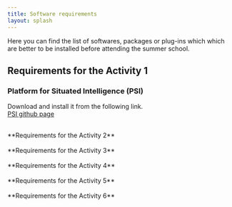 ```yaml
---
title: Software requirements
layout: splash
---
```

Here you can find the list of softwares, packages or plug-ins which which are better to be installed before attending the summer school.
<br />
## Requirements for the Activity 1
### Platform for Situated Intelligence (PSI) 
Download and install it from the following link.
<br />
<a href="https://github.com/microsoft/psi" target="_blank">PSI github page</a>
<br />

<br />
**Requirements for the Activity 2**
<br />

<br />
**Requirements for the Activity 3**
<br />

<br />
**Requirements for the Activity 4**
<br />

<br />
**Requirements for the Activity 5**
<br />

<br />
**Requirements for the Activity 6**
<br />

